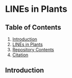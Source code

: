 # LINEs in Plants
## Table of Contents
1. [Introduction](#introduction)
2. [LINEs in Plants](#lines-in-plants)
3. [Repository Contents](#repository)
4. [Citation](#cite)

## Introduction


